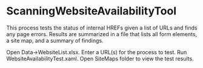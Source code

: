 # ScanningWebsiteAvailabilityTool
This process tests the status of internal HREFs given a list of URLs and finds any page errors. Results are summarized in a file that lists all form elements, a site map, and a summary of findings. 

Open Data->WebsiteList.xlsx.
Enter a URL(s) for the process to test.
Run WebsiteAvailabilityTest.xaml.
Open SiteMaps folder to view the test results.
